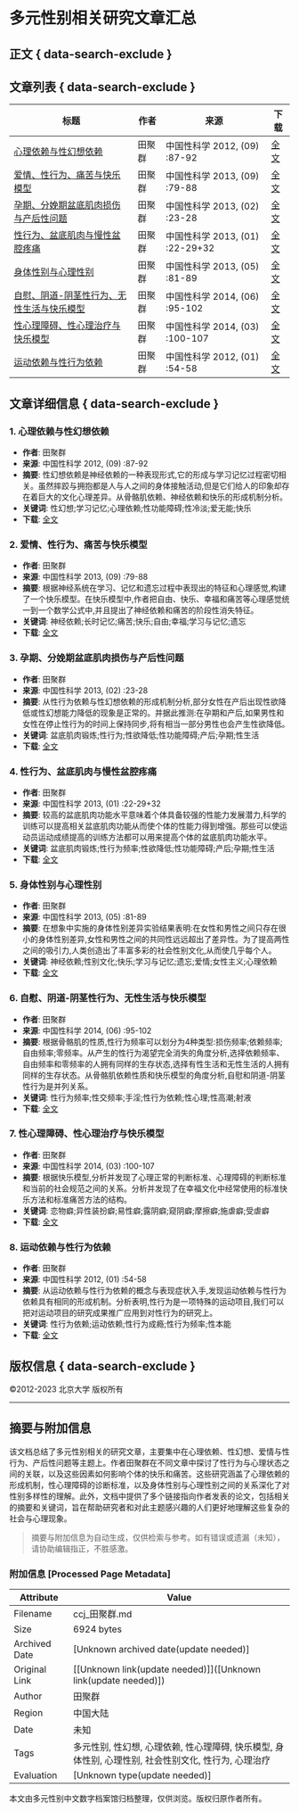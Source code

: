 # 多元性别相关研究文章汇总

## 正文 { data-search-exclude }


## 文章列表 { data-search-exclude }

| 标题 | 作者 | 来源 | 下载 |
|------|------|------|------|
| [心理依赖与性幻想依赖](https://www.example.com/article/info?aid=310342640) | 田聚群 | 中国性科学  2012, (09) :87-92 | [全文](https://www.example.com/article/info?id=310342640) |
| [爱情、性行为、痛苦与快乐模型](https://www.example.com/article/info?aid=312749937) | 田聚群 | 中国性科学  2013, (09) :79-88 | [全文](https://www.example.com/article/info?id=312749937) |
| [孕期、分娩期盆底肌肉损伤与产后性问题](https://www.example.com/article/info?aid=310329078) | 田聚群 | 中国性科学  2013, (02) :23-28 | [全文](https://www.example.com/article/info?id=310329078) |
| [性行为、盆底肌肉与慢性盆腔疼痛](https://www.example.com/article/info?aid=310336243) | 田聚群 | 中国性科学  2013, (01) :22-29+32 | [全文](https://www.example.com/article/info?id=310336243) |
| [身体性别与心理性别](https://www.example.com/article/info?aid=310337813) | 田聚群 | 中国性科学  2013, (05) :81-89 | [全文](https://www.example.com/article/info?id=310337813) |
| [自慰、阴道-阴茎性行为、无性生活与快乐模型](https://www.example.com/article/info?aid=333166232) | 田聚群 | 中国性科学  2014, (06) :95-102 | [全文](https://www.example.com/article/info?id=333166232) |
| [性心理障碍、性心理治疗与快乐模型](https://www.example.com/article/info?aid=333166113) | 田聚群 | 中国性科学  2014, (03) :100-107 | [全文](https://www.example.com/article/info?id=333166113) |
| [运动依赖与性行为依赖](https://www.example.com/article/info?aid=310346159) | 田聚群 | 中国性科学  2012, (01) :54-58 | [全文](https://www.example.com/article/info?id=310346159) |

## 文章详细信息 { data-search-exclude }

### 1. 心理依赖与性幻想依赖
- **作者**: 田聚群
- **来源**: 中国性科学  2012, (09) :87-92
- **摘要**: 性幻想依赖是神经依赖的一种表现形式,它的形成与学习记忆过程密切相关。虽然摔跤与拥抱都是人与人之间的身体接触活动,但是它们给人的印象却存在着巨大的文化心理差异。从骨骼肌依赖、神经依赖和快乐的形成机制分析。
- **关键词**: 性幻想;学习记忆;心理依赖;性功能障碍;性冷淡;爱无能;快乐
- **下载**: [全文](https://www.example.com/article/info?id=310342640)

### 2. 爱情、性行为、痛苦与快乐模型
- **作者**: 田聚群
- **来源**: 中国性科学  2013, (09) :79-88
- **摘要**: 根据神经系统在学习、记忆和遗忘过程中表现出的特征和心理感觉,构建了一个快乐模型。在快乐模型中,作者把自由、快乐、幸福和痛苦等心理感觉统一到一个数学公式中,并且提出了神经依赖和痛苦的阶段性消失特征。
- **关键词**: 神经依赖;长时记忆;痛苦;快乐;自由;幸福;学习与记忆;遗忘
- **下载**: [全文](https://www.example.com/article/info?id=312749937)

### 3. 孕期、分娩期盆底肌肉损伤与产后性问题
- **作者**: 田聚群
- **来源**: 中国性科学  2013, (02) :23-28
- **摘要**: 从性行为依赖与性幻想依赖的形成机制分析,部分女性在产后出现性欲降低或性幻想能力降低的现象是正常的。并据此推测:在孕期和产后,如果男性和女性在停止性行为的时间上保持同步,将有相当一部分男性也会产生性欲降低。
- **关键词**: 盆底肌肉锻炼;性行为;性欲降低;性功能障碍;产后;孕期;性生活
- **下载**: [全文](https://www.example.com/article/info?id=310329078)

### 4. 性行为、盆底肌肉与慢性盆腔疼痛
- **作者**: 田聚群
- **来源**: 中国性科学  2013, (01) :22-29+32
- **摘要**: 较高的盆底肌肉功能水平意味着个体具备较强的性能力发展潜力,科学的训练可以提高相关盆底肌肉功能从而使个体的性能力得到增强。那些可以使运动员运动成绩提高的训练方法都可以用来提高个体的盆底肌肉功能水平。
- **关键词**: 盆底肌肉锻炼;性行为频率;性欲降低;性功能障碍;产后;孕期;性生活
- **下载**: [全文](https://www.example.com/article/info?id=310336243)

### 5. 身体性别与心理性别
- **作者**: 田聚群
- **来源**: 中国性科学  2013, (05) :81-89
- **摘要**: 在想象中实施的身体性别差异实验结果表明:在女性和男性之间只存在很小的身体性别差异,女性和男性之间的共同性远远超出了差异性。为了提高两性之间的吸引力,人类创造出了丰富多彩的社会性别文化,从而使几乎每个人。
- **关键词**: 神经依赖;性别文化;快乐;学习与记忆;遗忘;爱情;女性主义;心理依赖
- **下载**: [全文](https://www.example.com/article/info?id=310337813)

### 6. 自慰、阴道-阴茎性行为、无性生活与快乐模型
- **作者**: 田聚群
- **来源**: 中国性科学  2014, (06) :95-102
- **摘要**: 根据骨骼肌的性质,性行为频率可以划分为4种类型:损伤频率;依赖频率;自由频率;零频率。从产生的性行为渴望完全消失的角度分析,选择依赖频率、自由频率和零频率的人拥有同样的生存状态,选择有性生活和无性生活的人拥有同样的生存状态。从骨骼肌依赖性质和快乐模型的角度分析,自慰和阴道-阴茎性行为是并列关系。
- **关键词**: 性行为频率;性交频率;手淫;性行为依赖;性心理;性高潮;射液
- **下载**: [全文](https://www.example.com/article/info?id=333166232)

### 7. 性心理障碍、性心理治疗与快乐模型
- **作者**: 田聚群
- **来源**: 中国性科学  2014, (03) :100-107
- **摘要**: 根据快乐模型,分析并发现了心理正常的判断标准、心理障碍的判断标准和当前的社会规范之间的关系。分析并发现了在幸福文化中经常使用的标准快乐方法和标准痛苦方法的结构。
- **关键词**: 恋物癖;异性装扮癖;易性癖;露阴癖;窥阴癖;摩擦癖;施虐癖;受虐癖
- **下载**: [全文](https://www.example.com/article/info?id=333166113)

### 8. 运动依赖与性行为依赖
- **作者**: 田聚群
- **来源**: 中国性科学  2012, (01) :54-58
- **摘要**: 从运动依赖与性行为依赖的概念与表现症状入手,发现运动依赖与性行为依赖具有相同的形成机制。分析表明,性行为是一项特殊的运动项目,我们可以把对运动项目的研究成果推广应用到对性行为的研究上。
- **关键词**: 性行为依赖;运动依赖;性行为成瘾;性行为频率;性本能
- **下载**: [全文](https://www.example.com/article/info?id=310346159)

## 版权信息 { data-search-exclude }
©2012-2023 北京大学 版权所有

---
<!-- tcd_original_link https://ccj.pku.edu.cn/Search/search?fd0=AU&op0=AND&kw0=%E7%94%B0%E8%81%9A%E7%BE%A4 -->


## 摘要与附加信息

<!-- tcd_abstract -->
该文档总结了多元性别相关的研究文章，主要集中在心理依赖、性幻想、爱情与性行为、产后性问题等主题上。作者田聚群在不同文章中探讨了性行为与心理状态之间的关联，以及这些因素如何影响个体的快乐和痛苦。这些研究涵盖了心理依赖的形成机制，性心理障碍的诊断标准，以及身体性别与心理性别之间的关系深化了对性别多样性的理解。此外，文档中提供了多个链接指向作者发表的论文，包括相关的摘要和关键词，旨在帮助研究者和对此主题感兴趣的人们更好地理解这些复杂的社会与心理现象。
<!-- tcd_abstract_end -->

> 摘要与附加信息为自动生成，仅供检索与参考。如有错误或遗漏（未知），请协助编辑指正，不胜感激。

### 附加信息 [Processed Page Metadata]

| Attribute       | Value                                  |
|-----------------|----------------------------------------|
| Filename        | ccj_田聚群.md                             |
| Size            | 6924 bytes                           |
| Archived Date   | [Unknown archived date(update needed)]                             |
| Original Link   | [[Unknown link(update needed)]]([Unknown link(update needed)])                       |
| Author          | 田聚群                               |
| Region          | 中国大陆                               |
| Date            | 未知                                 |
| Tags            | 多元性别, 性幻想, 心理依赖, 性心理障碍, 快乐模型, 身体性别, 心理性别, 社会性别文化, 性行为, 心理治疗                                 |
| Evaluation            | [Unknown type(update needed)]                                 |
<!-- tcd_table_end -->

本文由多元性别中文数字档案馆归档整理，仅供浏览。版权归原作者所有。
